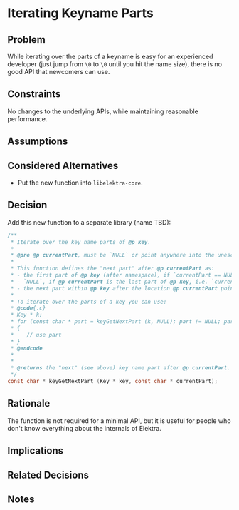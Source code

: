 # Iterating Keyname Parts

## Problem

While iterating over the parts of a keyname is easy for an experienced developer (just jump from `\0` to `\0` until you hit the name size), there is no good API that newcomers can use.

## Constraints

No changes to the underlying APIs, while maintaining reasonable performance.

## Assumptions

## Considered Alternatives

- Put the new function into `libelektra-core`.

## Decision

Add this new function to a separate library (name TBD):

```c
/**
 * Iterate over the key name parts of @p key.
 *
 * @pre @p currentPart, must be `NULL` or point anywhere into the unescaped name of @p key
 *
 * This function defines the "next part" after @p currentPart as:
 * - the first part of @p key (after namespace), if `currentPart == NULL`
 * - `NULL`, if @p currentPart is the last part of @p key, i.e. `currentPart == keyBaseName (key)`
 * - the next part within @p key after the location @p currentPart points to
 *
 * To iterate over the parts of a key you can use:
 * @code{.c}
 * Key * k;
 * for (const char * part = keyGetNextPart (k, NULL); part != NULL; part = keyGetNextPart (k, part))
 * {
 *    // use part
 * }
 * @endcode
 *
 *
 * @returns the "next" (see above) key name part after @p currentPart.
 */
const char * keyGetNextPart (Key * key, const char * currentPart);
```

## Rationale

The function is not required for a minimal API, but it is useful for people who don't know everything about the internals of Elektra.

## Implications

## Related Decisions

## Notes
